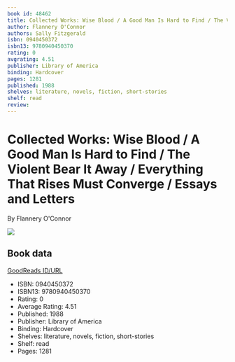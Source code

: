 ```yaml
---
book id: 48462
title: Collected Works: Wise Blood / A Good Man Is Hard to Find / The Violent Bear It Away / Everything That Rises Must Converge / Essays and Letters
author: Flannery O'Connor
authors: Sally Fitzgerald
isbn: 0940450372
isbn13: 9780940450370
rating: 0
avgrating: 4.51
publisher: Library of America
binding: Hardcover
pages: 1281
published: 1988
shelves: literature, novels, fiction, short-stories
shelf: read
review: 
---
```


# Collected Works: Wise Blood / A Good Man Is Hard to Find / The Violent Bear It Away / Everything That Rises Must Converge / Essays and Letters

By Flannery O'Connor

![](https://i.gr-assets.com/images/S/compressed.photo.goodreads.com/books/1412900634l/48462.jpg)

## Book data

[GoodReads ID/URL](https://www.goodreads.com/book/show/48462)

- ISBN: 0940450372
- ISBN13: 9780940450370
- Rating: 0
- Average Rating: 4.51
- Published: 1988
- Publisher: Library of America
- Binding: Hardcover
- Shelves: literature, novels, fiction, short-stories
- Shelf: read
- Pages: 1281

